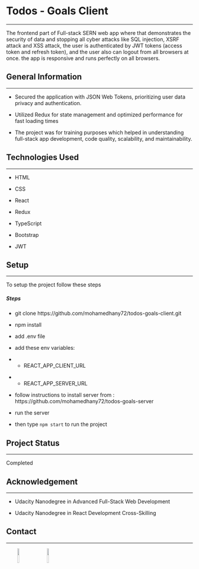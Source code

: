 <h1>Todos - Goals Client</h1>
<hr><p>The frontend part of Full-stack SERN web app where that demonstrates the security of data and stopping all cyber attacks like SQL injection, XSRF attack and XSS attack, the user is authenticated by JWT tokens (access token and refresh token), and the user also can logout from all browsers at once. the app is responsive and runs perfectly on all browsers.</p><h2>General Information</h2>
<hr><ul>
<li>Secured the application with JSON Web Tokens, prioritizing user data privacy and authentication.</li>
</ul><ul>
<li>Utilized Redux for state management and optimized performance for fast loading times</li>
</ul><ul>
<li>The project was for training purposes which helped in understanding full-stack app development, code quality, scalability, and maintainability.</li>
</ul><h2>Technologies Used</h2>
<hr><ul>
<li>HTML</li>
</ul><ul>
<li>CSS</li>
</ul><ul>
<li>React</li>
</ul><ul>
<li>Redux</li>
</ul><ul>
<li>TypeScript</li>
</ul><ul>
<li>Bootstrap</li>
</ul><ul>
<li>JWT</li>
</ul><h2>Setup</h2>
<hr><p>To setup the project follow these steps</p><h5>Steps</h5><ul>
<li>git clone https://github.com/mohamedhany72/todos-goals-client.git</li>
</ul><ul>
<li>npm install</li>
</ul><ul>
<li>add .env file</li>
</ul><ul>
<li>add these env variables:</li>
</ul><ul>
<li>
<ul>
<li>REACT_APP_CLIENT_URL</li>
</ul>
</li>
</ul><ul>
<li>
<ul>
<li>REACT_APP_SERVER_URL</li>
</ul>
</li>
</ul><ul>
<li>follow instructions to install server from : https://github.com/mohamedhany72/todos-goals-server</li>
</ul><ul>
<li>run the server</li>
</ul><ul>
<li>then type <code>npm start</code> to run the project</li>
</ul><h2>Project Status</h2>
<hr><p>Completed</p><h2>Acknowledgement</h2>
<hr><ul>
<li>Udacity Nanodegree in Advanced Full-Stack Web Development</li>
</ul><ul>
<li>Udacity Nanodegree in React Development Cross-Skilling</li>
</ul><h2>Contact</h2>
<hr><p><span style="margin-right: 30px;"></span><a href="https://www.linkedin.com/in/mohamed-el-shazly-59560617a/"><img target="_blank" src="https://cdn.jsdelivr.net/gh/devicons/devicon/icons/linkedin/linkedin-original.svg" style="width: 10%;"></a><span style="margin-right: 30px;"></span><a href="https://github.com/mohamedhany72"><img target="_blank" src="https://cdn.jsdelivr.net/gh/devicons/devicon/icons/github/github-original.svg" style="width: 10%;"></a></p>
